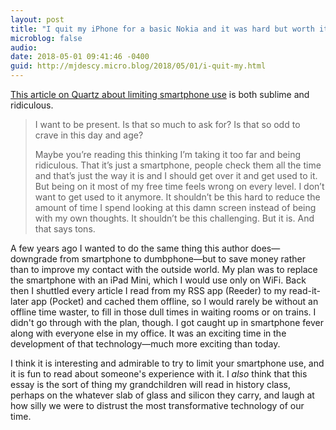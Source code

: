 ```yaml
---
layout: post
title: "I quit my iPhone for a basic Nokia and it was hard but worth it"
microblog: false
audio: 
date: 2018-05-01 09:41:46 -0400
guid: http://mjdescy.micro.blog/2018/05/01/i-quit-my.html
---
```

[This article on Quartz about limiting smartphone use](https://qz.com/1264704/at-first-life-without-a-smartphone-was-terrifying-then-it-was-beautiful/) is both sublime and ridiculous. 

> I want to be present. Is that so much to ask for? Is that so odd to crave in this day and age?
> 
> Maybe you’re reading this thinking I’m taking it too far and being ridiculous. That it’s just a smartphone, people check them all the time and that’s just the way it is and I should get over it and get used to it. But being on it most of my free time feels wrong on every level. I don’t want to get used to it anymore. It shouldn’t be this hard to reduce the amount of time I spend looking at this damn screen instead of being with my own thoughts. It shouldn’t be this challenging. But it is. And that says tons.

A few years ago I wanted to do the same thing this author does—downgrade from smartphone to dumbphone—but to save money rather than to improve my contact with the outside world. My plan was to replace the smartphone with an iPad Mini, which I would use only on WiFi. Back then I shuttled every article I read from my RSS app (Reeder) to my read-it-later app (Pocket) and cached them offline, so I would rarely be without an offline time waster, to fill in those dull times in waiting rooms or on trains. I didn't go through with the plan, though. I got caught up in smartphone fever along with everyone else in my office. It was an exciting time in the development of that technology—much more exciting than today.

I think it is interesting and admirable to try to limit your smartphone use, and it is fun to read about someone's experience with it. I _also_ think that this essay is the sort of thing my grandchildren will read in history class, perhaps on the whatever slab of glass and silicon they carry, and laugh at how silly we were to distrust the most transformative technology of our time.
